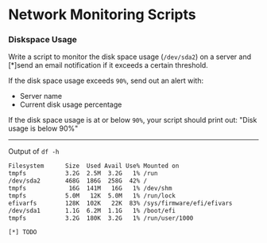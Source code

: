 # Network Monitoring Scripts

### Diskspace Usage

Write a script to monitor the disk space usage (`/dev/sda2`) on a server and  [*]send an email notification if it exceeds a certain threshold.

If the disk space usage exceeds `90%`, send out an alert with:

- Server name
- Current disk usage percentage

If the disk space usage is at or below `90%`, your script should print out: "Disk usage is below 90%"

---

Output of `df -h`

```bash
Filesystem      Size  Used Avail Use% Mounted on
tmpfs           3.2G  2.5M  3.2G   1% /run
/dev/sda2       468G  186G  258G  42% /
tmpfs            16G  141M   16G   1% /dev/shm
tmpfs           5.0M   12K  5.0M   1% /run/lock
efivarfs        128K  102K   22K  83% /sys/firmware/efi/efivars
/dev/sda1       1.1G  6.2M  1.1G   1% /boot/efi
tmpfs           3.2G  180K  3.2G   1% /run/user/1000
```

`[*] TODO`
